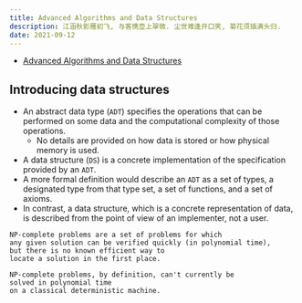 ```yaml
---
title: Advanced Algorithms and Data Structures
description: 江涵秋影雁初飞, 与客携壶上翠微. 尘世难逢开口笑, 菊花须插满头归.
date: 2021-09-12
---
```


- [Advanced Algorithms and Data Structures](https://www.manning.com/books/advanced-algorithms-and-data-structures)

## Introducing data structures

- An abstract data type (`ADT`) specifies the
  operations that can be performed on some data and
  the computational complexity of those operations.
  - No details are provided on how data is stored
    or how physical memory is used.
- A data structure (`DS`) is a concrete
  implementation of the specification
  provided by an `ADT`.
- A more formal definition would describe an `ADT` as
  a set of types, a designated type from that type set,
  a set of functions, and a set of axioms.
- In contrast, a data structure, which is a concrete
  representation of data, is described from
  the point of view of an implementer, not a user.

```
NP-complete problems are a set of problems for which
any given solution can be verified quickly (in polynomial time),
but there is no known efficient way to
locate a solution in the first place.

NP-complete problems, by definition, can't currently be
solved in polynomial time
on a classical deterministic machine.
```
